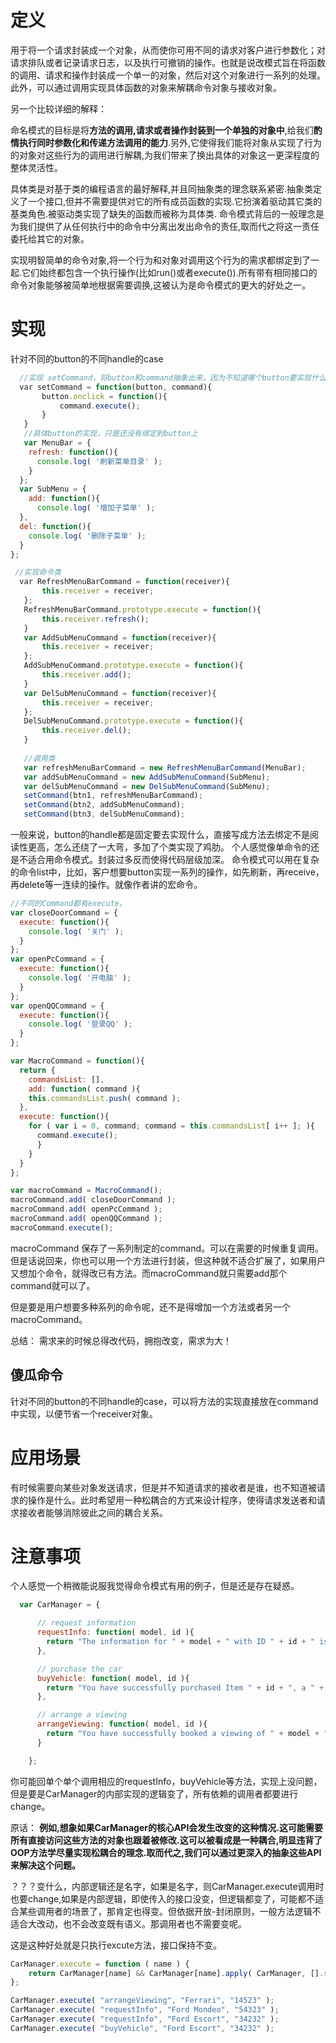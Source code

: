 # 定义
用于将一个请求封装成一个对象，从而使你可用不同的请求对客户进行参数化；对请求排队或者记录请求日志，以及执行可撤销的操作。也就是说改模式旨在将函数的调用、请求和操作封装成一个单一的对象，然后对这个对象进行一系列的处理。此外，可以通过调用实现具体函数的对象来解耦命令对象与接收对象。

另一个比较详细的解释：

命名模式的目标是将**方法的调用,请求或者操作封装到一个单独的对象中**,给我们**酌情执行同时参数化和传递方法调用的能力**.另外,它使得我们能将对象从实现了行为的对象对这些行为的调用进行解耦,为我们带来了换出具体的对象这一更深程度的整体灵活性。

具体类是对基于类的编程语言的最好解释,并且同抽象类的理念联系紧密.抽象类定义了一个接口,但并不需要提供对它的所有成员函数的实现.它扮演着驱动其它类的基类角色.被驱动类实现了缺失的函数而被称为具体类. 命令模式背后的一般理念是为我们提供了从任何执行中的命令中分离出发出命令的责任,取而代之将这一责任委托给其它的对象。

实现明智简单的命令对象,将一个行为和对象对调用这个行为的需求都绑定到了一起.它们始终都包含一个执行操作(比如run()或者execute()).所有带有相同接口的命令对象能够被简单地根据需要调换,这被认为是命令模式的更大的好处之一。

# 实现
针对不同的button的不同handle的case
```javaScript
  //实现 setCommand，将button和command抽象出来。因为不知道哪个button要实现什么handle function。
  var setCommand = function(button, command){
       button.onclick = function(){
           command.execute();
       }
   }
   //具体button的实现，只是还没有绑定到button上
   var MenuBar = {
    refresh: function(){
      console.log( '刷新菜单目录' );
    }
  };
  var SubMenu = {
    add: function(){
      console.log( '增加子菜单' );
  },
  del: function(){
    console.log( '删除子菜单' );
  }
};

 //实现命令类
  var RefreshMenuBarCommand = function(receiver){
       this.receiver = receiver;
   };
   RefreshMenuBarCommand.prototype.execute = function(){
       this.receiver.refresh();
   }
   var AddSubMenuCommand = function(receiver){
       this.receiver = receiver;
   };
   AddSubMenuCommand.prototype.execute = function(){
       this.receiver.add();
   }
   var DelSubMenuCommand = function(receiver){
       this.receiver = receiver;
   };
   DelSubMenuCommand.prototype.execute = function(){
       this.receiver.del();
   }
   
   //调用类
   var refreshMenuBarCommand = new RefreshMenuBarCommand(MenuBar);
   var addSubMenuCommand = new AddSubMenuCommand(SubMenu);
   var delSubMenuCommand = new DelSubMenuCommand(SubMenu);
   setCommand(btn1, refreshMenuBarCommand);
   setCommand(btn2, addSubMenuCommand);
   setCommand(btn3, delSubMenuCommand);
```
一般来说，button的handle都是固定要去实现什么，直接写成方法去绑定不是阅读性更高，怎么还绕了一大弯，多加了个类实现了鸡肋。
个人感觉像单命令的还是不适合用命令模式。封装过多反而使得代码层级加深。
命令模式可以用在复杂的命令list中，比如，客户想要button实现一系列的操作，如先刷新，再receive，再delete等一连续的操作。就像作者讲的宏命令。
```javaScript
//不同的Command都有execute。
var closeDoorCommand = {
  execute: function(){
    console.log( '关门' );
  }
};
var openPcCommand = {
  execute: function(){
    console.log( '开电脑' );
  }
};
var openQQCommand = {
  execute: function(){
    console.log( '登录QQ' );
  }
};

var MacroCommand = function(){
  return {
    commandsList: [],
    add: function( command ){
    this.commandsList.push( command );
  },
  execute: function(){
    for ( var i = 0, command; command = this.commandsList[ i++ ]; ){
      command.execute();
      }
    }
  }
};

var macroCommand = MacroCommand();
macroCommand.add( closeDoorCommand );
macroCommand.add( openPcCommand );
macroCommand.add( openQQCommand );
macroCommand.execute();
```

macroCommand 保存了一系列制定的command。可以在需要的时候重复调用。但是话说回来，你也可以用一个方法进行封装，但这种就不适合扩展了，如果用户又想加个命令，就得改已有方法。而macroCommand就只需要add那个command就可以了。

但是要是用户想要多种系列的命令呢，还不是得增加一个方法或者另一个macroCommand。

总结： 需求来的时候总得改代码，拥抱改变，需求为大！

## 傻瓜命令
针对不同的button的不同handle的case，可以将方法的实现直接放在command中实现，以便节省一个receiver对象。

# 应用场景
有时候需要向某些对象发送请求，但是并不知道请求的接收者是谁，也不知道被请求的操作是什么。此时希望用一种松耦合的方式来设计程序，使得请求发送者和请求接收者能够消除彼此之间的耦合关系。

# 注意事项
个人感觉一个稍微能说服我觉得命令模式有用的例子，但是还是存在疑惑。
```javaScript
  var CarManager = {

      // request information
      requestInfo: function( model, id ){
        return "The information for " + model + " with ID " + id + " is foobar";
      },

      // purchase the car
      buyVehicle: function( model, id ){
        return "You have successfully purchased Item " + id + ", a " + model;
      },

      // arrange a viewing
      arrangeViewing: function( model, id ){
        return "You have successfully booked a viewing of " + model + " ( " + id + " ) ";
      }

    };
```
你可能回单个单个调用相应的requestInfo，buyVehicle等方法，实现上没问题，但是要是CarManager的内部实现的逻辑变了，所有依赖的调用者都要进行change。

原话： **例如,想象如果CarManager的核心API会发生改变的这种情况.这可能需要所有直接访问这些方法的对象也跟着被修改.这可以被看成是一种耦合,明显违背了OOP方法学尽量实现松耦合的理念.取而代之,我们可以通过更深入的抽象这些API来解决这个问题。**

？？？变什么，内部逻辑还是名字，如果是名字，则CarManager.execute调用时也要change,如果是内部逻辑，即使传入的接口没变，但逻辑都变了，可能都不适合某些调用者的场景了，那肯定也得变。但依据开放-封闭原则，一般方法逻辑不适合大改动，也不会改变既有语义。那调用者也不需要变呢。

这是这种好处就是只执行excute方法，接口保持不变。

```javaScript
CarManager.execute = function ( name ) {
    return CarManager[name] && CarManager[name].apply( CarManager, [].slice.call(arguments, 1) );
};

CarManager.execute( "arrangeViewing", "Ferrari", "14523" );
CarManager.execute( "requestInfo", "Ford Mondeo", "54323" );
CarManager.execute( "requestInfo", "Ford Escort", "34232" );
CarManager.execute( "buyVehicle", "Ford Escort", "34232" );
```
